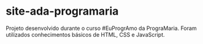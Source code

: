 # site-ada-programaria
Projeto desenvolvido durante o curso #EuProgrAmo da PrograMaria. Foram utilizados conhecimentos básicos de HTML, CSS e JavaScript.
